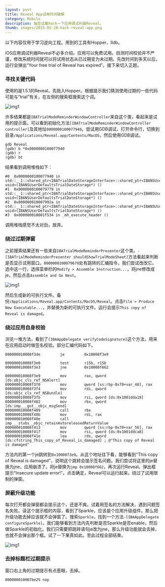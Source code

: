 ```yaml
---
layout: post
title: Reveal App试用时间破解
category: Mobile
description: 抽空试着hack一下应用调试利器Reveal。
thumb: images/2015-05-20-hack-reveal-app.png
---
```


以下内容仅用于学习逆向工程。用到的工具有Hopper，lldb。

iOS应用调试利器Reveal不必多介绍。应用可以免费试用。目测时间校验并不严谨，修改系统时间就可以将试用状态从已过期变为未过期。先改时间到多天以后，运行会弹出“Your free trial of Reveal has expired”。接下来切入正题。

### 寻找关键代码

使用的是1.5.1的Reveal，先拖入Hopper。根据提示我们猜测使用过期的一些代码可能与“trial”有关，在左侧的搜索框搜索这个词。

![img1](//dn-johnwong.qbox.me/images/2015-05-20-hack-reveal-app-01.png)

许多结果都是`IBATrialModeReminderWindowController`来自这个类，看起来是试用的提示窗。可以看到初始化方法`[IBATrialModeReminderWindowController controller]`及其地址`0000000100077940`。尝试用GDB调试，打开命令行，切换到目录`/Applications/Reveal.app/Contents/MacOS`，然后使用GDB调试。

```
gdb Reveal
(gdb) b *0x0000000100077940
(gdb) r
(gdb) bt
```

结果看到调用堆栈如下：

```
#0  0x0000000100077940 in std::__1::shared_ptr<IBATrialDateStorageInterface>::shared_ptr<IBANSUserDefaultsTrialDateStorage, void>(IBANSUserDefaultsTrialDateStorage*) ()
#1  0x0000000100079779 in std::__1::shared_ptr<IBATrialDateStorageInterface>::shared_ptr<IBANSUserDefaultsTrialDateStorage, void>(IBANSUserDefaultsTrialDateStorage*) ()
#2  0x000000010007992a in std::__1::shared_ptr<IBATrialDateStorageInterface>::shared_ptr<IBANSUserDefaultsTrialDateStorage, void>(IBANSUserDefaultsTrialDateStorage*) ()
#3  0x000000010001f534 in _mh_execute_header ()
```

调用堆栈感觉不太对劲，放弃。

### 绕过过期弹窗

之前搜索结果还有一些来自`IBATrialModeReminderPresenter`这个类。`-[IBATrialModeReminderPresenter shouldShowTrialModeSheet]`方法看起来判断是否显示试用窗口。`0000000100079678`处有跳转的汇编指令，我们尝试改改它。选中这一行，选择菜单栏的`Modify > Assemble Instruction...`，将jne修改成je，然后点击`Assemble and Go Next`。

![img1](//dn-johnwong.qbox.me/images/2015-05-20-hack-reveal-app-02.png)

然后生成新的可执行文件。备份`/Applications/Reveal.app/Contents/MacOS/Reveal`。点击`File > Produce New Executable...`，并替换为新的可执行文件。运行会提示`This copy of Reveal is damaged`。

### 绕过应用自身校验

浏览一堆方法，看到了`[IBAAppDelegate verifyCodeSignature]`这个方法，用来在应用启动时做签名校验。部分汇编代码如下。

```
000000010008f3de         je         0x10008f3e9

000000010008f3e0         test       r15b, r15b
000000010008f3e3         jne        0x10008f662

000000010008f3e9         mov        rax, qword [ds:objc_cls_ref_NSAlert]
000000010008f3f0         mov        qword [ss:rbp-0x70+var_48], rax
000000010008f3f4         mov        rdi, qword [ds:objc_cls_ref_NSBundle]
000000010008f3fb         mov        rsi, qword [ds:0x1001dda18]
000000010008f402         mov        rbx, qword [ds:imp___got__objc_msgSend]
000000010008f409         call       rbx
000000010008f40b         mov        rdi, rax
000000010008f40e         call       imp___stubs__objc_retainAutoreleasedReturnValue
000000010008f413         mov        qword [ss:rbp-0x70+var_56], rax
000000010008f417         mov        rsi, qword [ds:0x1001ddca8]
000000010008f41e         lea        rdx, qword [ds:cfstring_This_copy_of_Reveal_is_damaged] ; @"This copy of Reveal is damaged"
```

方法内的第一个je跳转到`0x10008f3e9`。从这个地址往下看，能够看到"This copy of Reveal is damaged"，说明这个跳转会提示签名问题。我们尝试将这里的je替换为jne，应用崩溃了。将je替换为`jmp 0x10008f662`，再次运行Reveal。弹出框提示“Insecure update error!”。点击确定，Reveal可以运行起来，绕过了试用限制的弹窗。

### 屏蔽升级功能

每次打开都会弹窗都会提示这个，还是不爽。试着用签名的方法解决，遇到问题签名失败。读这个提示框的内容，看到了Sparkle，应该是个应用升级组件。那么把升级功能去掉应该就不会弹窗了。搜索`Sparkle`，找到一个方法`-[IBAAppDelegate configureSparkle]`。我们能够看到方法内先判断是否Sparkle是否enable，然后做Sparkle的初始化。我们只需要把跳转语句je改为jne，那么升级功能就会去掉，也就不会弹出那个框。试了一下果真如此。至此过程全部结束。

![img1](//dn-johnwong.qbox.me/images/2015-05-20-hack-reveal-app-03.png)

### 去掉标题栏过期提示

窗口右上角的过期提示有点惹眼，去掉。

```
000000010007be25 nop
```
